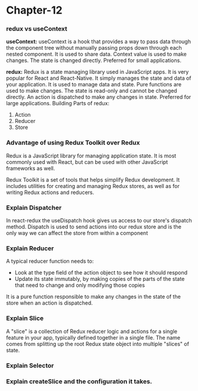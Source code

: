# Chapter-12

### redux vs useContext

**useContext:**
useContext is a hook that provides a way to pass data through the component tree without manually passing props down through each nested component. 
It is used to share data.
Context value is used to make changes.
The state is changed directly.
Preferred for small applications.

**redux:**
Redux is a state managing library used in JavaScript apps. It is very popular for React and React-Native. It simply manages the state and data of your application.
It is used to manage data and state.
Pure functions are used to make changes.
The state is read-only and cannot be changed directly. An action is dispatched to make any changes in state.
Preferred for large applications.
Building Parts of redux:
1. Action
2. Reducer
3. Store

### Advantage of using Redux Toolkit over Redux
Redux is a JavaScript library for managing application state. It is most commonly used with React, but can be used with other JavaScript frameworks as well. 

Redux Toolkit is a set of tools that helps simplify Redux development. It includes utilities for creating and managing Redux stores, as well as for writing Redux actions and reducers.

### Explain Dispatcher
In react-redux the useDispatch hook gives us access to our store's dispatch method. Dispatch is used to send actions into our redux store and is the only way we can affect the store from within a component

### Explain Reducer
A typical reducer function needs to:

- Look at the type field of the action object to see how it should respond
- Update its state immutably, by making copies of the parts of the state that need to change and only modifying those copies

It is a pure function responsible to make any changes in the state of the store when an action is dispatched.

### Explain Slice
A "slice" is a collection of Redux reducer logic and actions for a single feature in your app, typically defined together in a single file. The name comes from splitting up the root Redux state object into multiple "slices" of state.

### Explain Selector

### Explain createSlice and the configuration it takes.
